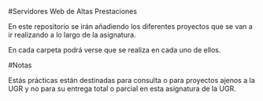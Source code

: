 #Servidores Web de Altas Prestaciones

En este repositorio se irán añadiendo los diferentes proyectos que se van a ir realizando a lo largo de la asignatura.

En cada carpeta podrá verse que se realiza en cada uno de ellos.

#Notas

Estás prácticas están destinadas para consulta o para proyectos ajenos a la UGR y no para su entrega total o parcial en esta asignatura de la UGR.